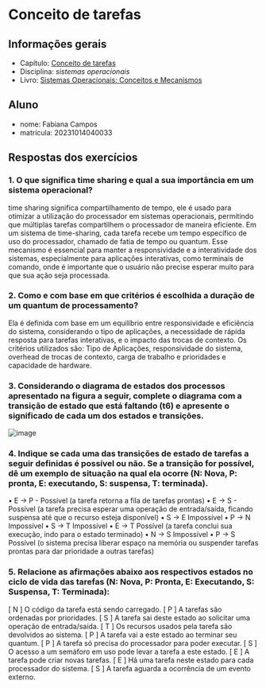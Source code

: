 # Conceito de tarefas

## Informações gerais

- Capítulo: [Conceito de tarefas](https://wiki.inf.ufpr.br/maziero/lib/exe/fetch.php?media=socm:socm-04.pdf)
- Disciplina: *sistemas operacionais*
- Livro: [Sistemas Operacionais: Conceitos e Mecanismos](https://wiki.inf.ufpr.br/maziero/doku.php?id=socm:start)

## Aluno

- nome: Fabiana Campos
- matrícula: 20231014040033

## Respostas dos exercícios

### 1. O que significa time sharing e qual a sua importância em um sistema operacional?
time sharing significa compartilhamento de tempo, ele é usado para otimizar a utilização do processador em sistemas operacionais, permitindo que múltiplas tarefas compartilhem o processador de maneira eficiente. Em um sistema de time-sharing, cada tarefa recebe um tempo específico de uso do processador, chamado de fatia de tempo ou quantum. Esse mecanismo é essencial para manter a responsividade e a interatividade dos sistemas, especialmente para aplicações interativas, como terminais de comando, onde é importante que o usuário não precise esperar muito para que sua ação seja processada.
   
### 2. Como e com base em que critérios é escolhida a duração de um quantum de processamento? 
Ela é definida com base em um equilíbrio entre responsividade e eficiência do sistema, considerando o tipo de aplicações, a necessidade de rápida resposta para tarefas interativas, e o impacto das trocas de contexto. Os critérios utilizados são: Tipo de Aplicações, responsividade do sistema, overhead de trocas de contexto, carga de trabalho e prioridades e capacidade de hardware.

### 3. Considerando o diagrama de estados dos processos apresentado na figura a seguir, complete o diagrama com a transição de estado que está faltando (t6) e apresente o significado de cada um dos estados e transições.

![image](https://github.com/user-attachments/assets/e9fc5cfb-26be-475e-825d-e03a8401a099)


### 4. Indique se cada uma das transições de estado de tarefas a seguir definidas é possível ou não. Se a transição for possível, dê um exemplo de situação na qual ela ocorre (N: Nova, P: pronta, E: executando, S: suspensa, T: terminada).
• E → P - Possível (a tarefa retorna a fila de tarefas prontas)
• E → S - Possível (a tarefa precisa esperar uma operação de entrada/saída, ficando suspensa até que o recurso esteja disponível)
• S → E  Impossível
• P → N  Impossível
• S → T   Impossível
• E → T   Possível  (a tarefa conclui sua execução, indo para o estado terminado)
• N → S   Impossível
• P → S   Possível (o sistema precisa liberar espaço na memória ou suspender tarefas prontas para dar prioridade a outras tarefas)

### 5. Relacione as afirmações abaixo aos respectivos estados no ciclo de vida das tarefas (N: Nova, P: Pronta, E: Executando, S: Suspensa, T: Terminada):
[ N ] O código da tarefa está sendo carregado.
[ P ] A tarefas são ordenadas por prioridades.
[ S ] A tarefa sai deste estado ao solicitar uma operação de entrada/saída.
[ T ] Os recursos usados pela tarefa são devolvidos ao sistema.
[ P ] A tarefa vai a este estado ao terminar seu quantum.
[ P ] A tarefa só precisa do processador para poder executar.
[ S ] O acesso a um semáforo em uso pode levar a tarefa a este estado.
[ E ] A tarefa pode criar novas tarefas.
[ E ] Há uma tarefa neste estado para cada processador do sistema.
[ S ] A tarefa aguarda a ocorrência de um evento externo.
